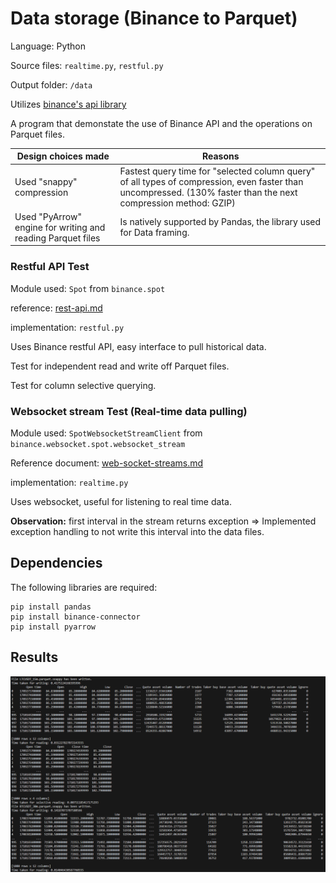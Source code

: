 # Data storage (Binance to Parquet)
Language: Python

Source files: ``realtime.py``, ``restful.py``

Output folder: ``/data``

Utilizes [binance's api library](https://github.com/binance/binance-connector-python/tree/master)

A program that demonstate the use of Binance API and the operations on Parquet files.


| Design choices made | Reasons                |
|---------------------| --------------------- |
| Used "snappy" compression | Fastest query time for "selected column query" of all types of compression, even faster than uncompressed. (130% faster than the next compression method: GZIP)|
| Used "PyArrow" engine for writing and reading Parquet files | Is natively supported by Pandas, the library used for Data framing.|

### Restful API Test

Module used: ``Spot`` from ``binance.spot`` 

reference: [rest-api.md](https://github.com/binance/binance-spot-api-docs/blob/master/rest-api.md)

implementation: ``restful.py``

Uses Binance restful API, easy interface to pull historical data.

Test for independent read and write off Parquet files.

Test for column selective querying.

### Websocket stream Test (Real-time data pulling)

Module used: ``SpotWebsocketStreamClient`` from ``binance.websocket.spot.websocket_stream``

Reference document: [web-socket-streams.md](https://github.com/binance/binance-spot-api-docs/blob/master/web-socket-streams.md)

implementation: ``realtime.py``

Uses websocket, useful for listening to real time data.

**Observation:** first interval in the stream returns exception => Implemented exception handling to not write this interval into the data files. 


## Dependencies
The following libraries are required:
```
pip install pandas 
pip install binance-connector
pip install pyarrow
```

## Results
![tables from reading the Parquet files](/resource/Screenshot%202024-03-12%20030955.png)